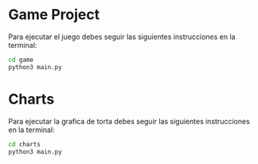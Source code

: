 # Game Project

Para ejecutar el juego debes seguir las siguientes instrucciones en la terminal:

```sh
cd game
python3 main.py
```

# Charts

Para ejecutar la grafica de torta debes seguir las siguientes instrucciones en la terminal:

```sh
cd charts
python3 main.py
```